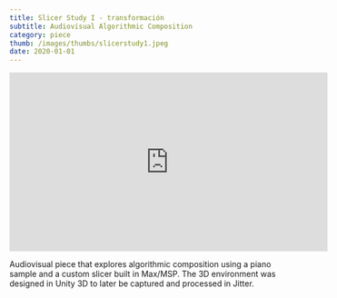 ```yaml
---
title: Slicer Study I - transformación
subtitle: Audiovisual Algorithmic Composition
category: piece
thumb: /images/thumbs/slicerstudy1.jpeg
date: 2020-01-01
---
```


<iframe width="560" height="315" src="https://www.youtube.com/embed/z3p8qN43r-s" frameborder="0" allow="accelerometer; autoplay; clipboard-write; encrypted-media; gyroscope; picture-in-picture" allowfullscreen></iframe>

Audiovisual piece that explores algorithmic composition using a piano sample and a custom slicer built in Max/MSP. The 3D environment was designed in Unity 3D to later be captured and processed in Jitter.
